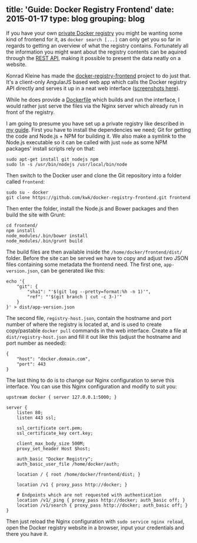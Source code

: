 title: 'Guide: Docker Registry Frontend'
date: 2015-01-17
type: blog
grouping: blog
---
If you have your own [private Docker registry](/guide-private-docker-registry/) you might be wanting some kind of frontend for it, as `docker search [...]` can only get you so far in regards to getting an overview of what the registry contains. Fortunately all the information you might want about the registry contents can be aquired through the [REST API](https://docs.docker.com/reference/api/registry_api/), making it possible to present the data neatly on a website.

Konrad Kleine has made the [docker-registry-frontend](https://github.com/kwk/docker-registry-frontend) project to do just that. It's a client-only AngularJS based web app which calls the Docker registry API directly and serves it up in a neat web interface ([screenshots here](https://github.com/kwk/docker-registry-frontend/wiki/Features)).

While he does provide a [Dockerfile](https://github.com/kwk/docker-registry-frontend/blob/master/Dockerfile) which builds and run the interface, I would rather just serve the files via the Nginx server which already run in front of the registry.

I am going to presume you have set up a private registry like described in [my guide](/guide-private-docker-registry/). First you have to install the dependencies we need; Git for getting the code and Node.js + NPM for building it. We also make a symlink to the Node.js executable so it can be called with just `node` as some NPM packages' install scripts rely on that:

    sudo apt-get install git nodejs npm
    sudo ln -s /usr/bin/nodejs /usr/local/bin/node

Then switch to the Docker user and clone the Git repository into a folder called `frontend`:

    sudo su - docker
    git clone https://github.com/kwk/docker-registry-frontend.git frontend

Then enter the folder, install the Node.js and Bower packages and then build the site with Grunt:

    cd frontend/
    npm install
    node_modules/.bin/bower install
    node_modules/.bin/grunt build

The build files are then available inside the `/home/docker/frontend/dist/` folder. Before the site can be served we have to copy and adjust two JSON files containing some metadata the frontend need. The first one, `app-version.json`, can be generated like this:

    echo '{
        "git": {
            "sha1": "'$(git log --pretty=format:%h -n 1)'",
            "ref": "'$(git branch | cut -c 3-)'"
        }
    }' > dist/app-version.json

The second file, `registry-host.json`, contain the hostname and port number of where the registry is located at, and is used to create copy/pastable `docker pull` commands in the web interface. Create a file at `dist/registry-host.json` and fill it out like this (adjust the hostname and port number as needed):

    {
        "host": "docker.domain.com",
        "port": 443
    }

The last thing to do is to change our Nginx configuration to serve this interface. You can use this Nginx configuration and modify to suit you:

    upstream docker { server 127.0.0.1:5000; }

    server {
        listen 80;
        listen 443 ssl;

        ssl_certificate cert.pem;
        ssl_certificate_key cert.key;

        client_max_body_size 500M;
        proxy_set_header Host $host;

        auth_basic "Docker Registry";
        auth_basic_user_file /home/docker/auth;

        location / { root /home/docker/frontend/dist; }

        location /v1 { proxy_pass http://docker; }

        # Endpoints which are not requested with authentication
        location /v1/_ping { proxy_pass http://docker; auth_basic off; }
        location /v1/search { proxy_pass http://docker; auth_basic off; }
    }

Then just reload the Nginx configuration with `sudo service nginx reload`, open the Docker registry website in a browser, input your credentials and there you have it.
